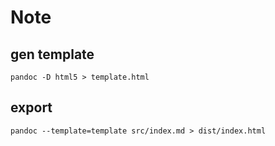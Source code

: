 # Note

## gen template

```
pandoc -D html5 > template.html
```

## export

```
pandoc --template=template src/index.md > dist/index.html
```
